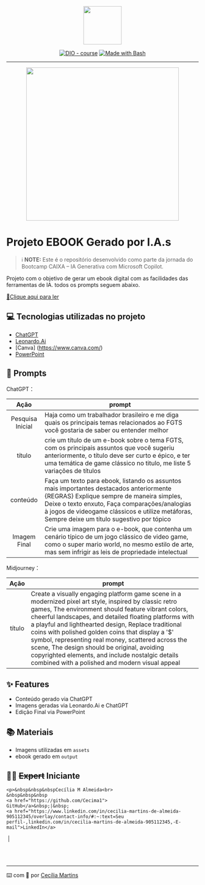 <p align="center">
    <img width="100" src=".github/assets/banner.png">
</p>


<p align="center">
<a href="https://dio.me/"><img src="https://img.shields.io/badge/DIO-Course-28DA77?logo=youtube" alt="DIO - course"></a>
<a href="https://www.gnu.org/software/bash/" title="Go to Bash homepage"><img src="https://img.shields.io/badge/Prompt-Project-blue?logo=gnu-bash&amp;logoColor=white" alt="Made with Bash"></a></p>

-------


<p align="center">
<img 
    src="./assets/cover.png"
    width="400"  
/>
</p>

# Projeto EBOOK Gerado por I.A.s


 > ℹ️ **NOTE:** Este é o repositório desenvolvido como parte da jornada do Bootcamp CAIXA – IA Generativa com Microsoft Copilot.

Projeto com o objetivo de gerar um ebook digital com as facilidades das ferramentas de IA. todos os prompts
seguem abaixo.

<a href="https://github.com/felipeAguiarCode/prompts-recipe-to-create-a-ebook/blob/main/output/ebook%20-%20css%20jedi%20output.pdf" title="View PDF now"> 📕Clique aqui para ler</a>

## 💻 Tecnologias utilizadas no projeto

- [ChatGPT](https://chat.openai.com/) 
- [Leonardo.Ai](https://https://app.leonardo.ai/)
- [Canva] (https://www.canva.com/)
- [PowerPoint](https://www.microsoft.com/en/microsoft-365/powerpoint)

## 🧠 Prompts


ChatGPT：

|   Ação   | prompt                                                                                                                                                                                                                                                                         |
| :------: | ------------------------------------------------------------------------------------------------------------------------------------------------------------------------------------------------------------------------------------------------------------------------------ |
|  Pesquisa Inicial  | Haja como um trabalhador brasileiro e me diga quais os principais temas relacionados ao FGTS você gostaria de saber ou entender melhor |
|  título  | crie um título de um e-book sobre o tema FGTS, com os principais assuntos que você sugeriu anteriormente, o título deve ser curto e épico, e ter uma temática de game clássico no titulo, me liste 5 variações de títulos |
| conteúdo | Faça um texto para ebook, listando os assuntos mais importantes destacados anteriormente {REGRAS} Explique sempre de maneira simples, Deixe o texto enxuto, Faça comparações/analogias à jogos de videogame clássicos e utilize metáforas, Sempre deixe um título sugestivo por tópico |
|  Imagem Final  | Crie uma imagem para o e-book, que contenha um cenário típico de um jogo clássico de video game, como o super mario world, no mesmo estilo de arte, mas sem infrigir as leis de propriedade intelectual  |


Midjourney：

|  Ação  | prompt                                                                                 |
| :----: | -------------------------------------------------------------------------------------- |
| título | Create a visually engaging platform game scene in a modernized pixel art style, inspired by classic retro games, The environment should feature vibrant colors, cheerful landscapes, and detailed floating platforms with a playful and lighthearted design, Replace traditional coins with polished golden coins that display a '$' symbol, representing real money, scattered across the scene, The design should be original, avoiding copyrighted elements, and include nostalgic details combined with a polished and modern visual appeal |

## ✨ Features

- Conteúdo gerado via ChatGPT
- Imagens geradas via Leonardo.Ai e ChatGPT
- Edição Final via PowerPoint

## 📚 Materiais

- Imagens utilizadas em `assets`
- ebook gerado em `output`

## 👨‍💻 ~~Expert~~ Iniciante

<p>
    
    <p>&nbsp&nbsp&nbspCecília M Almeida<br>
    &nbsp&nbsp&nbsp
    <a href="https://github.com/Cecima1">
    GitHub</a>&nbsp;|&nbsp;
    <a href="https://www.linkedin.com/in/cecilia-martins-de-almeida-905112345/overlay/contact-info/#:~:text=Seu perfil-,linkedin.com/in/cecilia-martins-de-almeida-905112345,-E-mail">LinkedIn</a>
&nbsp;|&nbsp;
    </p>
<br/><br/>
<p>

---

⌨️ com 💜 por [Cecília Martins](https://github.com/Cecima1)
